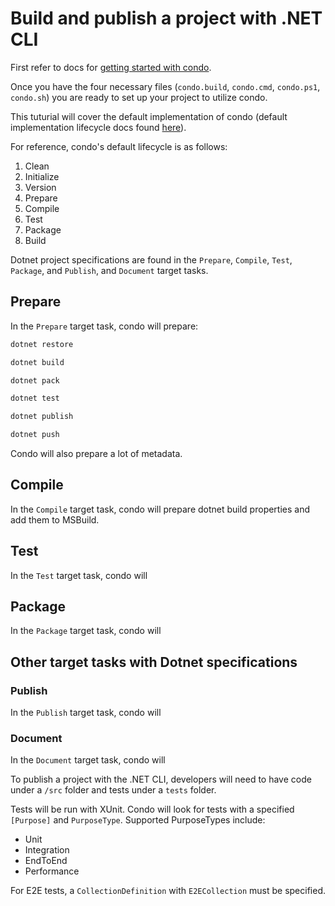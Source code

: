 # Build and publish a project with .NET CLI

First refer to docs for [getting started with condo][get-started].

Once you have the four necessary files (`condo.build`, `condo.cmd`, `condo.ps1`, `condo.sh`) you are ready to set up
your project to utilize condo.

This tuturial will cover the default implementation of condo (default implementation lifecycle docs found
[here][lifecycle]).

For reference, condo's default lifecycle is as follows:

1. Clean
2. Initialize
3. Version
4. Prepare
5. Compile
6. Test
7. Package
8. Build

Dotnet project specifications are found in the `Prepare`, `Compile`, `Test`, `Package`, and `Publish`, and `Document`
target tasks.

## Prepare

In the `Prepare` target task, condo will prepare:

```bash
dotnet restore
```

```bash
dotnet build
```

```bash
dotnet pack
```

```bash
dotnet test
```

```bash
dotnet publish
```

```bash
dotnet push
```

Condo will also prepare a lot of metadata.

## Compile

In the `Compile` target task, condo will prepare dotnet build properties and add them to MSBuild.

## Test

In the `Test` target task, condo will

## Package

In the `Package` target task, condo will

## Other target tasks with Dotnet specifications

### Publish

In the `Publish` target task, condo will

### Document

In the `Document` target task, condo will

To publish a project with the .NET CLI, developers will need to have code under a `/src` folder and tests under a
`tests` folder.

Tests will be run with XUnit. Condo will look for tests with a specified `[Purpose]` and `PurposeType`.
Supported PurposeTypes include:

* Unit
* Integration
* EndToEnd
* Performance

For E2E tests, a `CollectionDefinition` with `E2ECollection` must be specified.

[get-started]: get-started.md
[lifecycle]: ../concepts/lifecycle.md
